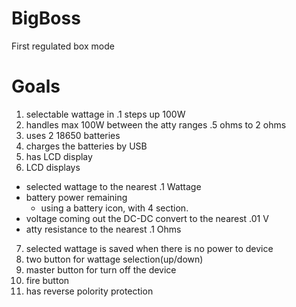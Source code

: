 BigBoss
=======
First regulated box mode 

Goals
=====
1. selectable wattage in .1 steps up 100W
2. handles max 100W between the atty ranges .5 ohms to 2 ohms
3. uses 2 18650 batteries
4. charges the batteries by USB
5. has LCD display
6. LCD displays
  * selected wattage to the nearest .1 Wattage
  * battery power remaining
    - using a battery icon, with 4 section.
  * voltage coming out the DC-DC convert to the nearest .01 V
  * atty resistance to the nearest .1 Ohms
7. selected wattage is saved when there is no power to device
8. two button for wattage selection(up/down)
9. master button for turn off the device
10. fire button 
11. has reverse polority protection

